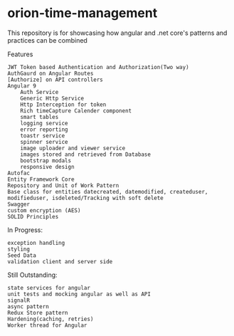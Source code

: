 # orion-time-management
This repository is for showcasing  how angular and .net core's patterns and practices can be combined

Features

    JWT Token based Authentication and Authorization(Two way)
    AuthGaurd on Angular Routes
    [Authorize] on API controllers
    Angular 9
        Auth Service
        Generic Http Service
        Http Interception for token
        Rich timeCapture Calender component
        smart tables
        logging service
        error reporting
        toastr service
        spinner service
        image uploader and viewer service
        images stored and retrieved from Database
        bootstrap modals
        responsive design
    Autofac
    Entity Framework Core
    Repository and Unit of Work Pattern
    Base class for entities datecreated, datemodified, createduser, modifieduser, isdeleted/Tracking with soft delete
    Swagger
    custom encryption (AES)
    SOLID Principles
    
In Progress:

    exception handling
    styling
    Seed Data
    validation client and server side

Still Outstanding:

    state services for angular
    unit tests and mocking angular as well as API
    signalR
    async pattern
    Redux Store pattern
    Hardening(caching, retries)
    Worker thread for Angular
    

